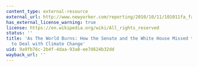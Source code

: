 ```yaml
---
content_type: external-resource
external_url: http://www.newyorker.com/reporting/2010/10/11/101011fa_fact_lizza
has_external_license_warning: true
license: https://en.wikipedia.org/wiki/All_rights_reserved
status: ''
title: 'As The World Burns: How the Senate and the White House Missed their Best Chance
  to Deal with Climate Change'
uid: 9a9fb76c-2b4f-4daa-93a8-ee7d624b32dd
wayback_url: ''
---
```


